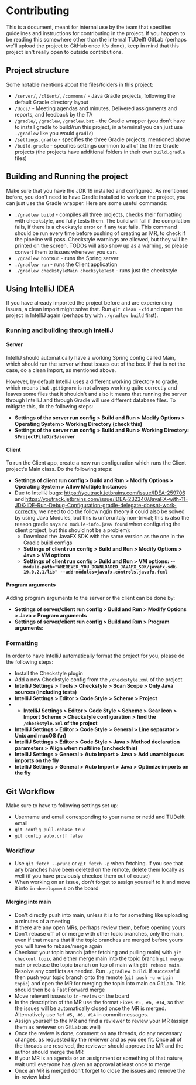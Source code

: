 # Contributing
This is a document, meant for internal use by the team that specifies guidelines and instructions for contributing in the project. If you happen to be reading this somewhere other than the internal TUDelft GitLab (perhaps we'll upload the project to GitHub once it's done), keep in mind that this project isn't really open to outside contributions.


## Project structure
Some notable mentions about the files/folders in this project:
- `/server/`, `/client/`, `/commons/` - Java Gradle projects, following the default Gradle directory layout
- `/docs/` - Meeting agendas and minutes, Delivered assignments and reports, and feedback by the TA
- `/gradle/`, `/gradlew`, `/gradlew.bat` - the Gradle wrapper (you don't have to install gradle to build/run this project, in a terminal you can just use `./gradlew` like you would `gradle`)
- `/settings.gradle` - specifies the three Gradle projects, mentioned above
- `/build.gradle` - specifies settings common to all of the three Gradle projects (the projects have additional folders in their own `build.gradle` files)

## Building and Running the project
Make sure that you have the JDK 19 installed and configured. As mentioned before, you don't need to have Gradle installed to work on the project, you can just use the Gradle wrapper. Here are some useful commands:
- `./gradlew build` - compiles all three projects, checks their formatting with checkstyle, and fully tests them. The build will fail if the compilation fails, if there is a checkstyle error or if any test fails. This command should be run every time before pushing of creating an MR, to check if the pipeline will pass. Checkstyle warnings are allowed, but they will be printed on the screen. TODOs will also show up as a warning, so please convert them to issues whenever you can.
- `./gradlew bootRun` - runs the Spring server
- `./gradlew run` - runs the Client application
- `./gradlew checkstyleMain checksyleTest` - runs just the checkstyle

## Using IntelliJ IDEA
If you have already imported the project before and are experiencing issues, a clean import might solve that. Run `git clean -xfd` and open the project in IntelliJ again (perhaps try with `./gradlew build` first).

### Running and building through IntelliJ

#### Server
IntelliJ should automatically have a working Spring config called Main, which should run the server without issues out of the box. If that is not the case, do a clean import, as mentioned above.

However, by default IntelliJ uses a different working directory to gradle, which means that `.gitignore` is not always working quite correctly and leaves some files that it shouldn't and also it means that running the server through IntelliJ and through Gradle will use different database files. To mitigate this, do the following steps:
- **Settings of the server run config > Build and Run > Modify Options > Operating System > Working Directory (check this)**
- **Settings of the server run config > Build and Run > Working Directory: `$ProjectFileDir$/server`**

#### Client
To run the Client app, create a new run configuration which runs the Client project's Main class. Do the following steps:
- **Settings of client run config > Build and Run > Modify Options > Operating System > Allow Multiple Instances**
- Due to IntelliJ bugs: https://youtrack.jetbrains.com/issue/IDEA-259706 and https://youtrack.jetbrains.com/issue/IDEA-232340/JavaFX-with-11-JDK-IDE-Run-Debug-Configuration-gradle-delegate-doesnt-work-correctly, we need to do the following(in theory it could also be solved by using Java Modules, but this is unforuntaly non-trivial; this is also the reason gradle says `no module-info.java found` when configuring the client project, but this should not be a problem):
  - Download the JavaFX SDK with the same version as the one in the Gradle build configs
  - **Settings of client run config > Build and Run > Modify Options > Java > VM options**
  - **Settings of client run config > Build and Run > VM options: `--module-path="WHEREVER_YOU_DOWNLOADED_JAVAFX_SDK/javafx-sdk-19.0.2.1/lib" --add-modules=javafx.controls,javafx.fxml`**

#### Program arguments
Adding program arguments to the server or the client can be done by:
- **Settings of server/client run config > Build and Run > Modify Options > Java > Program arguments**
- **Settings of server/client run config > Build and Run >  Program arguments:**

### Formatting 
In order to have IntelliJ automatically format the project for you, please do the following steps:
- Install the Checkstyle plugin
- Add a new Checkstyle config from the `/checkstyle.xml` of the project
- **IntelliJ Settings > Tools > Checkstyle > Scan Scope > Only Java sources (including tests)**
- **IntelliJ Settings > Editor > Code Style > Scheme > Project**
- - **IntelliJ Settings > Editor > Code Style > Scheme > Gear Icon > Import Scheme > Checkstyle configuration > find the `/checkstyle.xml` of the project**
- **IntelliJ Settings > Editor > Code Style > General > Line separator > Unix and macOS (\n)**
- **IntelliJ Settings > Editor > Code Style > Java > Method declaration parameters > Align when multiline (uncheck this)**
- **IntelliJ Settings > General > Auto Import > Java > Add unambiguous imports on the fly**
- **IntelliJ Settings > General > Auto Import > Java > Optimize imports on the fly**

## Git Workflow
Make sure to have to following settings set up:
- Username and email corresponding to your name or netid and TUDelft email
- `git config pull.rebase true`
- `git config auto.crlf false`

### Workflow
- Use `git fetch --prune` or `git fetch -p` when fetching. If you see that any branches have been deleted on the remote, delete them locally as well (if you have previously checked them out of couse)
- When working on an issue, don't forget to assign yourself to it and move it into `in-development` on the board

#### Merging into main
- Don't directly push into main, unless it is to for something like uploading a minutes of a meeting
- If there are any open MRs, perhaps review them, before opening yours
- Don't rebase off of or merge with other topic branches, only the main, even if that means that if the topic branches are merged before yours you will have to rebase/merge again
- Checkout your topic branch (after fetching and pulling main) with `git checkout topic` and either merge main into the topic branch `git merge main` or rebase the topic branch on top of main with `git rebase main`. Resolve any conflicts as needed. Run `./gradlew build`. If successful then push your topic branch onto the remote (`git push -u origin topic`) and open the MR for merging the topic into main on GitLab. This should then be a Fast Forward merge
- Move relevant issues to `in-review` on the board
- In the description of the MR use the format `Fixes #5, #6, #14`, so that the issues will be automatically closed once the MR is merged. Alternatively use `Ref #5, #6, #14` in commit messages.
- Assign yourself to the MR and find a reviewer to review your MR (assign them as reviewer on GitLab as well)
- Once the review is done, comment on any threads, do any necessary changes, as requested by the reviewer and as you see fit. Once all of the threads are resolved, the reviewer should approve the MR and the author should merge the MR
- If your MR is an agenda or an assignment or something of that nature, wait until everyone has given an approval at least once to merge
- Once an MR is merged don't forget to close the issues and remove the in-review label
